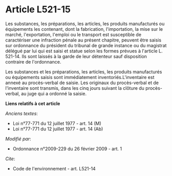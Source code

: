 # Article L521-15

Les substances, les préparations, les articles, les produits manufacturés ou équipements les contenant, dont la fabrication,
l'importation, la mise sur le marché, l'exportation, l'emploi ou le transport est susceptible de caractériser une infraction
pénale au présent chapitre, peuvent être saisis sur ordonnance du président du tribunal de grande instance ou du magistrat
délégué par lui qui est saisi et statue selon les formes prévues à l'article L. 521-14. Ils sont laissés à la garde de leur
détenteur sauf disposition contraire de l'ordonnance. 

Les substances et les préparations, les articles, les produits manufacturés ou équipements saisis sont immédiatement
inventoriés.L'inventaire est annexé au procès-verbal de saisie. Les originaux du procès-verbal et de l'inventaire sont
transmis, dans les cinq jours suivant la clôture du procès-verbal, au juge qui a ordonné la saisie.

**Liens relatifs à cet article**

_Anciens textes_:

  - Loi n°77-771 du 12 juillet 1977 - art. 14 (M)
  - Loi n°77-771 du 12 juillet 1977 - art. 14 (Ab)

_Modifié par_:

  - Ordonnance n°2009-229 du 26 février 2009 - art. 1

_Cite_:

  - Code de l'environnement - art. L521-14

